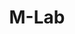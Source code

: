 ---
codehost: https://github.com/m-lab
logohandle: measurementlabnet
sort: measurementlab
title: M-Lab
twitter: https://x.com/measurementlab
website: https://www.measurementlab.net/
---
